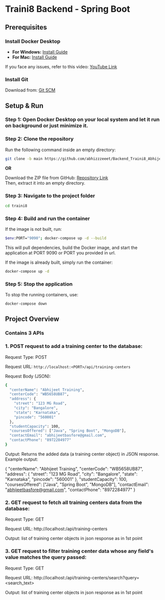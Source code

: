 # Traini8 Backend - Spring Boot

## Prerequisites

### Install Docker Desktop

- **For Windows:** [Install Guide](https://docs.docker.com/desktop/setup/install/windows-install/)
- **For Mac:** [Install Guide](https://docs.docker.com/desktop/setup/install/mac-install/)

If you face any issues, refer to this video: [YouTube Link](https://www.youtube.com/watch?v=ZyBBv1JmnWQ)

### Install Git

Download from: [Git SCM](https://git-scm.com/downloads)

## Setup & Run

### Step 1: Open Docker Desktop on your local system and let it run on background or just minimize it.

### Step 2: Clone the repository

Run the following command inside an empty directory:

```bash
git clone -b main https://github.com/abhizzzeeet/Backend_Traini8_Abhijeet.git
```

**OR**

Download the ZIP file from GitHub: [Repository Link](https://github.com/abhizzzeeet/Backend_Traini8_Abhijeet)  
Then, extract it into an empty directory.

### Step 3: Navigate to the project folder

```bash
cd traini8
```

### Step 4: Build and run the container

If the image is not built, run:

```bash
$env:PORT="9090"; docker-compose up -d --build
```

This will pull dependencies, build the Docker image, and start the application at PORT 9090 or PORT you provided in url.

If the image is already built, simply run the container:

```bash
docker-compose up -d
```

### Step 5: Stop the application

To stop the running containers, use:

```bash
docker-compose down
```


## Project Overview

### Contains 3 APIs

### 1. POST request to add a training center to the database:

Request Type: POST

Request URL: `http://localhost:<PORT>/api/training-centers`

Request Body (JSON):

```bash
{
  "centerName": "Abhijeet Training",
  "centerCode": "WB5658UB87",
  "address": {
    "street": "123 MG Road",
    "city": "Bangalore",
    "state": "Karnataka",
    "pincode": "560001"
  },
  "studentCapacity": 100,
  "coursesOffered": ["Java", "Spring Boot", "MongoDB"],
  "contactEmail": "abhijeetbasfore@gmail.com",
  "contactPhone": "8972284977"
}
```

Output: Returns the added data (a training center object) in JSON response. Example output:

{
  "centerName": "Abhijeet Training",
  "centerCode": "WB5658UB87",
  "address": {
    "street": "123 MG Road",
    "city": "Bangalore",
    "state": "Karnataka",
    "pincode": "560001"
  },
  "studentCapacity": 100,
  "coursesOffered": ["Java", "Spring Boot", "MongoDB"],
  "contactEmail": "abhijeetbasfore@gmail.com",
  "contactPhone": "8972284977"
}

### 2. GET request to fetch all training centers data from the database:

Request Type: GET

Request URL: http://localhost:<PORT>/api/training-centers

Output: list of training center objects in json response as in 1st point

### 3. GET request to filter training center data whose any field's value matches the query passed:

Request Type: GET

Request URL: http://localhost:<PORT>/api/training-centers/search?query=<search_text>

Output: list of training center objects in json response as in 1st point